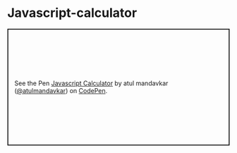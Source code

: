 # Javascript-calculator
<p class="codepen" data-height="265" data-theme-id="light" data-default-tab="js,result" data-user="atulmandavkar" data-slug-hash="ExWVOeb" style="height: 265px; box-sizing: border-box; display: flex; align-items: center; justify-content: center; border: 2px solid; margin: 1em 0; padding: 1em;" data-pen-title="Javascript Calculator">
  <span>See the Pen <a href="https://codepen.io/atulmandavkar/pen/ExWVOeb">
  Javascript Calculator</a> by atul mandavkar (<a href="https://codepen.io/atulmandavkar">@atulmandavkar</a>)
  on <a href="https://codepen.io">CodePen</a>.</span>
</p>
<script async src="https://cpwebassets.codepen.io/assets/embed/ei.js"></script>
